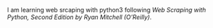 I am learning web srcaping with python3 following *Web Scraping with Python, Second Edition by Ryan Mitchell (O’Reilly)*. 
